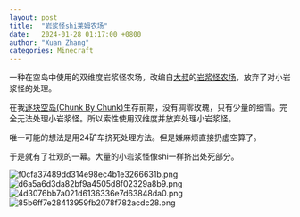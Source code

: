 ```yaml
---
layout: post
title:  "岩浆怪shi莱姆农场"
date:   2024-01-28 01:17:00 +0800
author: "Xuan Zhang"
categories: Minecraft
---
```


<head>
    <script src="https://cdn.mathjax.org/mathjax/latest/MathJax.js?config=TeX-AMS-MML_HTMLorMML" type="text/javascript"></script>
    <script type="text/x-mathjax-config">
        MathJax.Hub.Config({
            tex2jax: {
            skipTags: ['script', 'noscript', 'style', 'textarea', 'pre'],
            inlineMath: [['$','$']]
            }
        });
    </script>
</head>

一种在空岛中使用的双维度岩浆怪农场，改编自[大叔](https://space.bilibili.com/19428259/dynamic?spm_id_from=333.1365.list.card_avatar.click)的[岩浆怪农场](https://www.bilibili.com/video/BV1Rk4y1774n/?spm_id_from=333.788.video.desc.click&vd_source=e83f6243963f730d4d2994d23f588a9d)，放弃了对小岩浆怪的处理。

在我[逐块空岛(Chunk By Chunk)](https://www.curseforge.com/minecraft/mc-mods/chunk-by-chunk)生存前期，没有凋零玫瑰，只有少量的细雪。完全无法处理小岩浆怪。所以索性使用双维度并放弃处理小岩浆怪。

唯一可能的想法是用24矿车挤死处理方法。但是嫌麻烦直接扔虚空算了。

于是就有了壮观的一幕。大量的小岩浆怪像shi一样挤出处死部分。

![f0cfa37489dd314e98ec4b1e3266631b.png](https://i.miji.bid/2024/01/28/f0cfa37489dd314e98ec4b1e3266631b.png)
![d6a5a6d3da82bf9a4505d8f02329a8b9.png](https://i.miji.bid/2024/01/28/d6a5a6d3da82bf9a4505d8f02329a8b9.png)
![4d3076bb7a021d6136336e7d63848da0.png](https://i.miji.bid/2024/01/28/4d3076bb7a021d6136336e7d63848da0.png)
![85b6ff7e28413959fb2078f782acdc28.png](https://i.miji.bid/2024/01/28/85b6ff7e28413959fb2078f782acdc28.png)